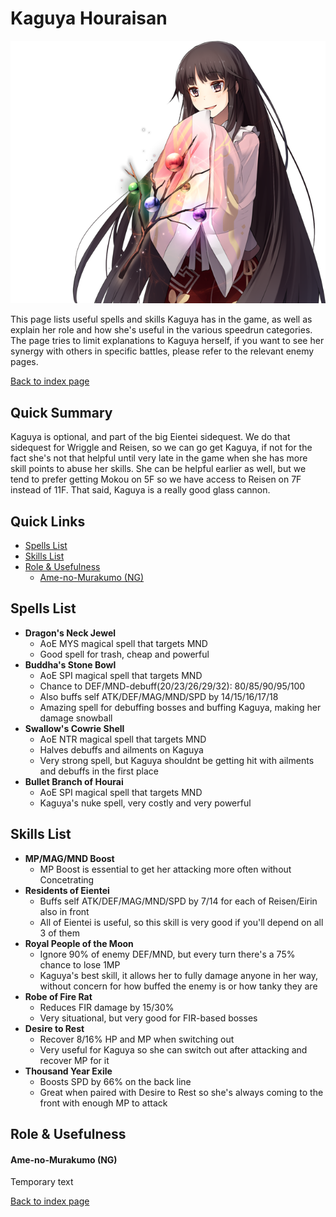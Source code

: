 # Kaguya Houraisan

![](img/kaguya.png)

This page lists useful spells and skills Kaguya has in the game, as well as explain her role and how she's useful in the various speedrun categories. The page tries to limit explanations to Kaguya herself, if you want to see her synergy with others in specific battles, please refer to the relevant enemy pages.

[Back to index page](../index.md)

## Quick Summary

Kaguya is optional, and part of the big Eientei sidequest. We do that sidequest for Wriggle and Reisen, so we can go get Kaguya, if not for the fact she's not that helpful until very late in the game when she has more skill points to abuse her skills. She can be helpful earlier as well, but we tend to prefer getting Mokou on 5F so we have access to Reisen on 7F instead of 11F. That said, Kaguya is a really good glass cannon.

## Quick Links
* [Spells List](#spells)
* [Skills List](#skills)
* [Role & Usefulness](#useful)
	* [Ame-no-Murakumo (NG)](#ng-murakumo)

## <a id="spells"></a>Spells List

* **Dragon's Neck Jewel**
	* AoE MYS magical spell that targets MND
	* Good spell for trash, cheap and powerful
* **Buddha's Stone Bowl**
	* AoE SPI magical spell that targets MND
	* Chance to DEF/MND-debuff(20/23/26/29/32): 80/85/90/95/100
	* Also buffs self ATK/DEF/MAG/MND/SPD by 14/15/16/17/18
	* Amazing spell for debuffing bosses and buffing Kaguya, making her damage snowball
* **Swallow's Cowrie Shell**
	* AoE NTR magical spell that targets MND
	* Halves debuffs and ailments on Kaguya
	* Very strong spell, but Kaguya shouldnt be getting hit with ailments and debuffs in the first place
* **Bullet Branch of Hourai**
	* AoE SPI magical spell that targets MND
	* Kaguya's nuke spell, very costly and very powerful

## <a id="skills"></a>Skills List

* **MP/MAG/MND Boost**
	* MP Boost is essential to get her attacking more often without Concetrating
* **Residents of Eientei**
	* Buffs self ATK/DEF/MAG/MND/SPD by 7/14 for each of Reisen/Eirin also in front
	* All of Eientei is useful, so this skill is very good if you'll depend on all 3 of them
* **Royal People of the Moon**
	* Ignore 90% of enemy DEF/MND, but every turn there's a 75% chance to lose 1MP
	* Kaguya's best skill, it allows her to fully damage anyone in her way, without concern for how buffed the enemy is or how tanky they are
* **Robe of Fire Rat**
	* Reduces FIR damage by 15/30%
	* Very situational, but very good for FIR-based bosses
* **Desire to Rest**
	* Recover 8/16% HP and MP when switching out
	* Very useful for Kaguya so she can switch out after attacking and recover MP for it
* **Thousand Year Exile**
	* Boosts SPD by 66% on the back line
	* Great when paired with Desire to Rest so she's always coming to the front with enough MP to attack

## <a id="useful"></a>Role & Usefulness

#### <a id="ng-murakumo"></a>Ame-no-Murakumo (NG)

Temporary text

[Back to index page](../index.md)
